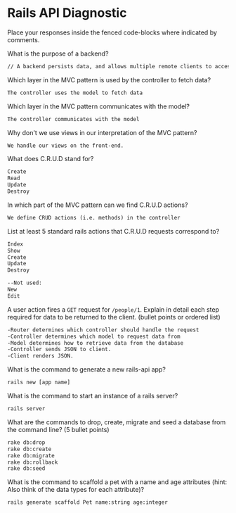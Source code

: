 # Rails API Diagnostic

Place your responses inside the fenced code-blocks where indicated by comments.

What is the purpose of a backend?

```md
// A backend persists data, and allows multiple remote clients to access a central resources.
```

Which layer in the MVC pattern is used by the controller to fetch data?

```md
The controller uses the model to fetch data
```

Which layer in the MVC pattern communicates with the model?

```md
The controller communicates with the model
```

Why don't we use views in our interpretation of the MVC pattern?

```md
We handle our views on the front-end.
```

What does C.R.U.D stand for?

```md
Create
Read
Update
Destroy
```

In which part of the MVC pattern can we find C.R.U.D actions?

```md
We define CRUD actions (i.e. methods) in the controller
```

List at least 5 standard rails actions that C.R.U.D requests correspond to?

```md
Index
Show
Create
Update
Destroy

--Not used:
New
Edit
```

A user action fires a `GET` request for `/people/1`. Explain in detail each step
required for data to be returned to the client. (bullet points or ordered list)

```md
-Router determines which controller should handle the request
-Controller determines which model to request data from
-Model determines how to retrieve data from the database
-Controller sends JSON to client.
-Client renders JSON.
```

What is the command to generate a new rails-api app?

```bash
rails new [app name]
```

What is the command to start an instance of a rails server?

```bash
rails server
```

What are the commands to drop, create, migrate and seed a database from the command
line? (5 bullet points)

```bash
rake db:drop
rake db:create
rake db:migrate
rake db:rollback
rake db:seed
```

What is the command to scaffold a pet with a name and age attributes (hint:
Also think of the data types for each attribute)?

```bash
rails generate scaffold Pet name:string age:integer
```

